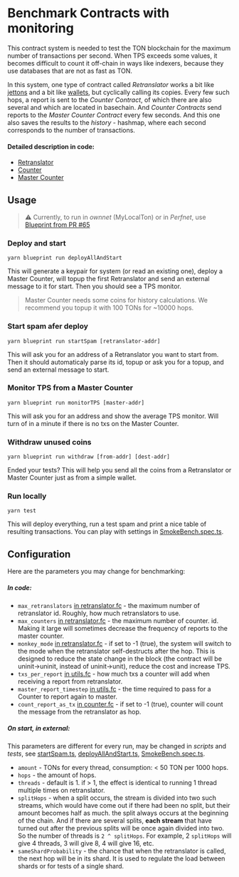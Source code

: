 # Benchmark Contracts with monitoring

This contract system is needed to test the TON blockchain for the maximum
number of transactions per second. When TPS exceeds some values, it
becomes difficult to count it off-chain in ways like indexers, because
they use databases that are not as fast as TON.

In this system, one type of contract called _Retranslator_ works a bit
like
[jettons](https://github.com/ton-blockchain/TEPs/blob/master/text/0074-jettons-standard.md)
and a bit like
[wallets](https://ton-community.github.io/tutorials/01-wallet/), but
cyclically calling its copies. Every few such hops, a report is sent to
the _Counter Contract_, of which there are also several and which are
located in basechain. And _Counter Contracts_ send reports to the _Master
Counter Contract_ every few seconds. And this one also saves the results
to the _history_ - hashmap, where each second corresponds to the number of
transactions.

#### Detailed description in code:

-   [Retranslator](contracts/counter.fc)
-   [Counter](contracts/counter.fc)
-   [Master Counter](contracts/counter.fc)


## Usage

> ⚠️ Currently, to run in _ownnet_ (MyLocalTon) or in _Perfnet_, use
> [Blueprint from PR #65](https://github.com/ton-org/blueprint/pull/65)

### Deploy and start

`yarn blueprint run deployAllAndStart`

This will generate a keypair for system (or read an existing one), deploy
a Master Counter, will topup the first Retranslator and send an external
message to it for start. Then you should see a TPS monitor.

> Master Counter needs some coins for history calculations. We recommend
> you topup it with 100 TONs for ~10000 hops.

### Start spam afer deploy

`yarn blueprint run startSpam [retranslator-addr]`

This will ask you for an address of a Retranslator you want to start from.
Then it should automaticaly parse its id, topup or ask you for a topup,
and send an external message to start.

### Monitor TPS from a Master Counter

`yarn blueprint run monitorTPS [master-addr]`

This will ask you for an address and show the average TPS monitor. Will
turn of in a minute if there is no txs on the Master Counter.

### Withdraw unused coins

`yarn blueprint run withdraw [from-addr] [dest-addr]`

Ended your tests? This will help you send all the coins from
a Retranslator or Master Counter just as from a simple wallet.

### Run locally

`yarn test`

This will deploy everything, run a test spam and print a nice table of
resulting transactions. You can play with settings in
[SmokeBench.spec.ts](tests/SmokeBench.spec.ts#L18-L24).


## Configuration

Here are the parameters you may change for benchmarking:

##### In code:

-   `max_retranslators` [in retranslator.fc](contracts/retranslator.fc#L19) - the maximum number of retranslator id. Roughly, how much retranslators to use.
-   `max_counters` [in retranslator.fc](contracts/retranslator.fc#L20) - the maximum number of counter.
    id. Making it large will sometimes decrease the frequency of reports to
    the master counter.
-   `monkey_mode` [in retranslator.fc](contracts/retranslator.fc#L18) - if set to -1 (true), the system
    will switch to the mode when the retranslator self-destructs after the
    hop. This is designed to reduce the state change in the block (the
    contract will be uninit-\>uninit, instead of uninit-\>unit), reduce the
    cost and increase TPS.
-   `txs_per_report` [in utils.fc](contracts/imports/utils.fc#L7) - how much txs a counter will add when
    receiving a report from retranslator.
-   `master_report_timestep` [in utils.fc](contracts/imports/utils.fc#L3) - the time required to pass for
    a Counter to report again to master.
-   `count_report_as_tx` [in counter.fc](contracts/counter.fc#L18) - if set to -1 (true), counter will
    count the message from the retranslator as hop.

##### On start, in external:

This parameters are different for every run, may be changed in _scripts_
and _tests_, see [startSpam.ts](scripts/startSpam.ts#L6-L12), [deployAllAndStart.ts](scripts/deployAllAndStart.ts#L7-L13), [SmokeBench.spec.ts](tests/SmokeBench.spec.ts#L18-L24).

-   `amount` - TONs for every thread, consumption: < 50 TON per 1000 hops.
-   `hops` - the amount of hops.
-   `threads` - default is 1. if > 1, the effect is identical to running
    1 thread multiple times on retranslator.
-   `splitHops` - when a split occurs, the stream is divided into two such
    streams, which would have come out if there had been no split, but their
    amount becomes half as much. the split always occurs at the beginning of
    the chain. And if there are several splits, **each stream** that have
    turned out after the previous splits will be once again divided into
    two. So the number of threads is `2 ^ splitHops`. For example,
    2 `splitHops` will give 4 threads, 3 will give 8, 4 will give 16, etc.
-   `sameShardProbability` - the chance that when the retranslator is
    called, the next hop will be in its shard. It is used to regulate the
    load between shards or for tests of a single shard.

